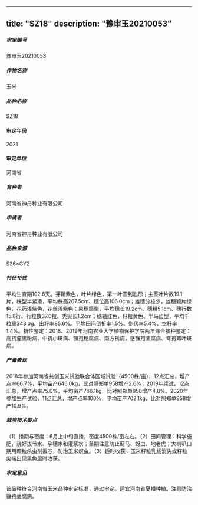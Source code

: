 
---
title: "SZ18"
description: "豫审玉20210053"
---
##### 审定编号 
豫审玉20210053

##### 作物名称
玉米

##### 品种名称
SZ18

#### 审定年份
2021	

#### 审定单位
河南省

##### 育种者
河南省神舟种业有限公司

##### 申请者
河南省神舟种业有限公司

##### 品种来源
S36×GY2

##### 特征特性
平均生育期102.6天。芽鞘紫色，叶片绿色，第一叶圆到匙形；主茎叶片数19.1片，株型半紧凑，平均株高267.5cm、穗位高106.0cm；雄穗分枝少，雄穗颖片绿色，花药浅紫色，花丝浅紫色；果穗筒型，平均穗长19.2cm、穗粗5.1cm、穗行数15.8行、行粒数37.0粒、秃尖长1.2cm；穗轴红色，籽粒黄色、半马齿型，平均千粒重343.0g、出籽率85.6%。平均田间倒折率1.5%、倒伏率5.4%、空秆率1.4%。抗性鉴定：2018、2019年河南农业大学植物保护学院两年综合接种鉴定：高抗瘤黑粉病，中抗小斑病、镰孢穗腐病、南方锈病，感镰孢茎腐病、弯孢霉叶斑病。

##### 产量表现
2018年参加河南省共创玉米试验联合体区域试验（4500株/亩），12点汇总，增产点率66.7%，平均亩产646.0kg，比对照郑单958增产2.6%；2019年续试，12点汇总，增产点率75.0%，平均亩产766.1kg，比对照郑单958增产4.8%。2020年参加生产试验，11点汇总，增产点率100%，平均亩产702.1kg，比对照郑单958增产10.9%。

##### 栽培技术要点
（1）播期与密度：6月上中旬直播，密度4500株/亩左右。（2）田间管理：科学施肥，浇好拔节水、孕穗水和灌浆水；苗期注意防止蓟马、蚜虫、地老虎；大喇叭口期用颗粒杀虫剂丢芯，防治玉米螟虫。（3）适时收获：玉米籽粒乳线消失或籽粒尖端出现黑色层时收获。

##### 审定意见
该品种符合河南省玉米品种审定标准，通过审定。适宜河南省夏播种植。注意防治镰孢茎腐病。


